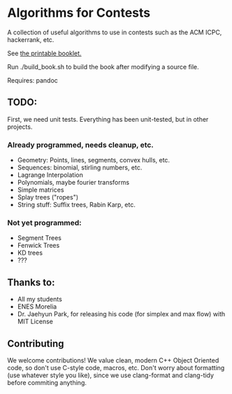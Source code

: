 # Algorithms for Contests

A collection of useful algorithms to use in contests such as the ACM ICPC, hackerrank, etc.

See [the printable booklet.](https://github.com/mraggi/ContestLibrary/blob/master/Markdown/OneForAll.pdf) 

Run ./build_book.sh to build the book after modifying a source file.

Requires:
pandoc


## TODO:

First, we need unit tests. Everything has been unit-tested, but in other projects.

### Already programmed, needs cleanup, etc.
- Geometry: Points, lines, segments, convex hulls, etc.
- Sequences: binomial, stirling numbers, etc.
- Lagrange Interpolation
- Polynomials, maybe fourier transforms
- Simple matrices
- Splay trees ("ropes")
- String stuff: Suffix trees, Rabin Karp, etc.

### Not yet programmed:
- Segment Trees
- Fenwick Trees
- KD trees
- ???

## Thanks to:
- All my students
- ENES Morelia
- Dr. Jaehyun Park, for releasing his code (for simplex and max flow) with MIT License

## Contributing
We welcome contributions! We value clean, modern C++ Object Oriented code, so don't use C-style code,  macros, etc. Don't worry about formatting (use whatever style you like), since we use clang-format and clang-tidy before commiting anything.
